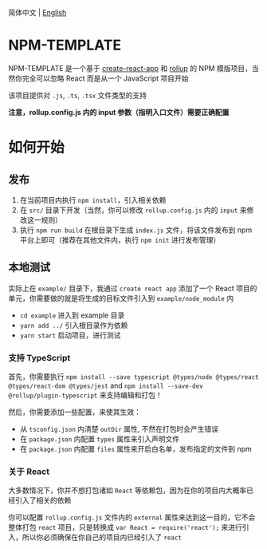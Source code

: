 简体中文 | [English](./README.md)

# NPM-TEMPLATE

NPM-TEMPLATE 是一个基于 [create-react-app](https://reactjs.org/docs/create-a-new-react-app.html) 和 [rollup](https://rollupjs.org/guide/en/) 的 NPM 模版项目，当然你完全可以忽略 React 而是从一个 JavaScript 项目开始

该项目提供对 `.js`, `.ts`, `.tsx` 文件类型的支持

**注意，rollup.config.js 内的 input 参数（指明入口文件）需要正确配置**


# 如何开始

## 发布

1. 在当前项目内执行 `npm install`，引入相关依赖
2. 在 `src/` 目录下开发（当然，你可以修改 `rollup.config.js` 内的 `input` 来修改这一规则）
3. 执行 `npm run build` 在根目录下生成 `index.js` 文件，将该文件发布到 npm 平台上即可（推荐在其他文件内，执行 `npm init` 进行发布管理）

## 本地测试

实际上在 `example/` 目录下，我通过 `create react app` 添加了一个 React 项目的单元，你需要做的就是将生成的目标文件引入到 `example/node_module` 内

- `cd example` 进入到 example 目录
- `yarn add ../` 引入根目录作为依赖
- `yarn start` 启动项目，进行测试


### 支持 TypeScript

首先，你需要执行 `npm install --save typescript @types/node @types/react @types/react-dom @types/jest` and `npm install --save-dev @rollup/plugin-typescript` 来支持编辑和打包！

然后，你需要添加一些配置，来使其生效：
- 从 `tsconfig.json` 内清楚 `outDir` 属性, 不然在打包时会产生错误
- 在 `package.json` 内配置 `types` 属性来引入声明文件
- 在 `package.json` 内配置 `files` 属性来开启白名单，发布指定的文件到 npm

### 关于 React

大多数情况下，你并不想打包诸如 `React` 等依赖包，因为在你的项目内大概率已经引入了相关的依赖

你可以配置 `rollup.config.js` 文件内的 `external` 属性来达到这一目的，它不会整体打包 `react` 项目，只是转换成 `var React = require('react');` 来进行引入，所以你必须确保在你自己的项目内已经引入了 `react` 